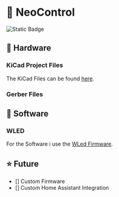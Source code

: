 # 🚦 NeoControl

![Static Badge](https://img.shields.io/badge/version-0.0.1-blue)

## 📠 Hardware

### KiCad Project Files
The KiCad Files can be found [here](/kicad).

### Gerber Files


## 🧬 Software

### WLED
For the Software i use the [WLed Firmware](https://wled.io/).


## ⭐ Future

- [] Custom Firmware
- [] Custom Home Assistant Integration
